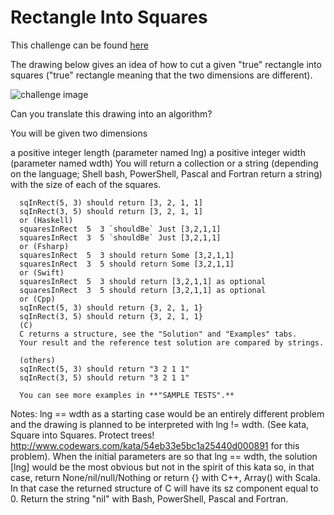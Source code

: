 # Rectangle Into Squares

This challenge can be found [here](https://www.codewars.com/kata/55466989aeecab5aac00003e)

The drawing below gives an idea of how to cut a given "true" rectangle into squares ("true" rectangle meaning that the two dimensions are different).

![challenge image](https://i.imgur.com/lk5vJ7sm.jpg)

Can you translate this drawing into an algorithm?

You will be given two dimensions

a positive integer length (parameter named lng)
a positive integer width (parameter named wdth)
You will return a collection or a string (depending on the language; Shell bash, PowerShell, Pascal and Fortran return a string) with the size of each of the squares.
```
  sqInRect(5, 3) should return [3, 2, 1, 1]
  sqInRect(3, 5) should return [3, 2, 1, 1]
  or (Haskell)
  squaresInRect  5  3 `shouldBe` Just [3,2,1,1]
  squaresInRect  3  5 `shouldBe` Just [3,2,1,1]
  or (Fsharp)
  squaresInRect  5  3 should return Some [3,2,1,1]
  squaresInRect  3  5 should return Some [3,2,1,1]
  or (Swift)
  squaresInRect  5  3 should return [3,2,1,1] as optional
  squaresInRect  3  5 should return [3,2,1,1] as optional
  or (Cpp)
  sqInRect(5, 3) should return {3, 2, 1, 1}
  sqInRect(3, 5) should return {3, 2, 1, 1}
  (C)
  C returns a structure, see the "Solution" and "Examples" tabs.
  Your result and the reference test solution are compared by strings.

  (others)
  sqInRect(5, 3) should return "3 2 1 1"
  sqInRect(3, 5) should return "3 2 1 1"

  You can see more examples in **"SAMPLE TESTS".**
```
Notes:
lng == wdth as a starting case would be an entirely different problem and the drawing is planned to be interpreted with lng != wdth. (See kata, Square into Squares. Protect trees! http://www.codewars.com/kata/54eb33e5bc1a25440d000891 for this problem). When the initial parameters are so that lng == wdth, the solution [lng] would be the most obvious but not in the spirit of this kata so, in that case, return None/nil/null/Nothing or
return {} with C++, Array() with Scala.
In that case the returned structure of C will have its sz component equal to 0.
Return the string "nil" with Bash, PowerShell, Pascal and Fortran.
